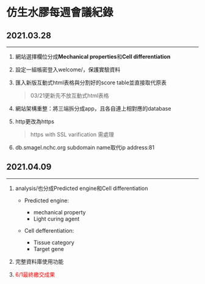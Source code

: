 # 仿生水膠每週會議紀錄
## 2021.03.28
---
1. 網站選擇欄位分成**Mechanical properties**和**Cell differentiation**
2. 設定一組帳密登入welcome/，保護實驗資料
3. 匯入新版互動式html表格與分割好的score table並直接取代原表
   
   > 03/21更新先不放互動式html表格
4. 網站架構重整：將三端拆分成app，且各自連上相對應的database
5. http更改為https
   
   > https with SSL varification 需處理
6. db.smagel.nchc.org subdomain name取代ip address:81

## 2021.04.09
---
1. analysis/也分成Predicted engine和Cell differentiation
   
   - Predicted engine:
      * mechanical property
      * Light curing agent
   
   - Cell defferentiation:
      * Tissue category
      * Target gene
2. 完整資料庫使用功能
3. <font color=#ff0000>6/1最終繳交成果</font>
